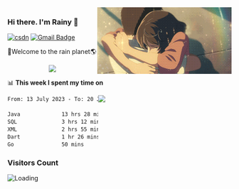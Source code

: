 <img  align='right' height="150" src="https://github.com/LikeRainDay/LikeRainDay/blob/master/pic/img_rain_1.gif?raw=true">



### Hi there. I'm Rainy :lemon:

[![csdn](https://img.shields.io/badge/-csdn-c14438?style=flat-square&logo=c&logoColor=white)](https://blog.csdn.net/qq_15807167)
[![Gmail Badge](https://img.shields.io/badge/-gmail-c14438?style=flat-square&logo=Gmail&logoColor=white&link=mailto:houshuai0816@gmail.com)](mailto:houshuai0816@gmail.com)

🚀Welcome to the rain planet🌎

<center>
<img align='center'  src="https://source.unsplash.com/user/rainyhehe/likes">
</center>

📊 **This week I spent my time on**

<img align='right'   width="300" src="https://github-readme-stats.vercel.app/api?username=LikeRainDay&show_icons=true&title_color=fff&icon_color=79ff97&text_color=9f9f9f&bg_color=151515&count_private=true">

<!--START_SECTION:waka-->

```txt
From: 13 July 2023 - To: 20 July 2023

Java             13 hrs 28 mins  ██████████████▒░░░░░░░░░░   57.82 %
SQL              3 hrs 12 mins   ███▒░░░░░░░░░░░░░░░░░░░░░   13.80 %
XML              2 hrs 55 mins   ███░░░░░░░░░░░░░░░░░░░░░░   12.56 %
Dart             1 hr 26 mins    █▓░░░░░░░░░░░░░░░░░░░░░░░   06.18 %
Go               50 mins         █░░░░░░░░░░░░░░░░░░░░░░░░   03.63 %
```

<!--END_SECTION:waka-->

### Visitors Count
<img align="left" src = "https://profile-counter.glitch.me/LikeRainDay/count.svg" alt ="Loading">
